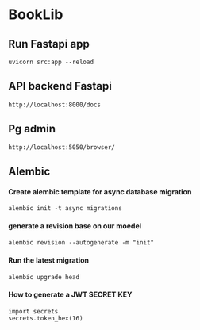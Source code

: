 # BookLib

## Run Fastapi app
```
uvicorn src:app --reload
```

## API backend Fastapi
```
http://localhost:8000/docs
```

## Pg admin
```
http://localhost:5050/browser/
```

## Alembic
#### Create alembic template for async database migration
```
alembic init -t async migrations
```

#### generate a revision base on our moedel
```
alembic revision --autogenerate -m "init"
```


#### Run the latest migration
```
alembic upgrade head
```


#### How to generate a JWT SECRET KEY
```
import secrets
secrets.token_hex(16)
```